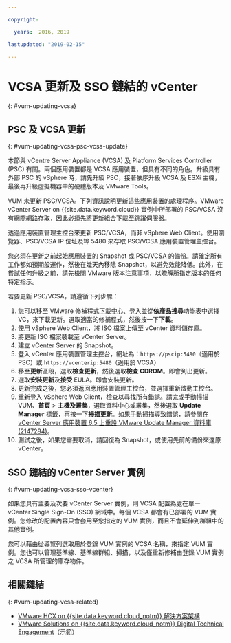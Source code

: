 ```yaml
---

copyright:

  years:  2016, 2019

lastupdated: "2019-02-15"

---
```


# VCSA 更新及 SSO 鏈結的 vCenter
{: #vum-updating-vcsa}

## PSC 及 VCSA 更新
{: #vum-updating-vcsa-psc-vcsa-update}

本節與 vCentre Server Appliance (VCSA) 及 Platform Services Controller (PSC) 有關。兩個應用裝置都是 VCSA 應用裝置，但具有不同的角色。升級具有外部 PSC 的 vSphere 時，請先升級 PSC，接著依序升級 VCSA 及 ESXi 主機，最後再升級虛擬機器中的硬體版本及 VMware Tools。

VUM 未更新 PSC/VCSA。下列資訊說明更新這些應用裝置的處理程序。VMware vCenter Server on {{site.data.keyword.cloud}} 實例中所部署的 PSC/VCSA 沒有網際網路存取，因此必須先將更新組合下載至跳躍伺服器。

透過應用裝置管理主控台來更新 PSC/VCSA，而非 vSphere Web Client。使用瀏覽器、PSC/VCSA IP 位址及埠 5480 來存取 PSC/VCSA 應用裝置管理主控台。

您必須在更新之前起始應用裝置的 Snapshot 或 PSC/VCSA 的備份。請確定所有工作都如預期般運作，然後在幾天內移除 Snapshot，以避免效能降低。此外，在嘗試任何升級之前，請先檢閱 VMware 版本注意事項，以瞭解所指定版本的任何特定指示。

若要更新 PSC/VCSA，請遵循下列步驟：
1. 您可以移至 VMware 修補程式[下載中心](https://my.vmware.com/group/vmware/patch#search)、登入並從**依產品搜尋**功能表中選擇 VC，來下載更新。選取適當的修補程式，然後按一下**下載**。
2. 使用 vSphere Web Client，將 ISO 檔案上傳至 vCenter 資料儲存庫。
3. 將更新 ISO 檔案裝載至 vCenter Server。
4. 建立 vCenter Server 的 Snapshot。
5. 登入 vCenter 應用裝置管理主控台，網址為：`https://pscip:5480`（適用於 PSC）或 `https://vcenterip:5480`（適用於 VCSA）
6. 移至**更新**區段，選取**檢查更新**，然後選取**檢查 CDROM**。即會列出更新。
7. 選取**安裝更新**及**接受** EULA。即會安裝更新。
8. 更新完成之後，您必須返回應用裝置管理主控台，並選擇重新啟動主控台。
9. 重新登入 vSphere Web Client，檢查以尋找所有錯誤。請完成手動掃描 VUM、**首頁** > **主機及叢集**，選取資料中心或叢集，然後選取 **Update Manager** 標籤，再按一下**掃描更新**。如果手動掃描導致錯誤，請參閱[在 vCenter Server 應用裝置 6.5 上重設 VMware Update Manager 資料庫 (2147284)](https://kb.vmware.com/s/article/2147284)。
10. 測試之後，如果您需要取消，請回復為 Snapshot，或使用先前的備份來還原 vCenter。

## SSO 鏈結的 vCenter Server 實例
{: #vum-updating-vcsa-sso-vcenter}

如果您具有主要及次要 vCenter Server 實例，則 VCSA 配置為處在單一 vCenter Single Sign-On (SSO) 網域中。每個 VCSA 都會有已部署的 VUM 實例。您修改的配置內容只會套用至您指定的 VUM 實例，而且不會延伸到群組中的其他實例。

您可以藉由從導覽列選取用於登錄 VUM 實例的 VCSA 名稱，來指定 VUM 實例。您也可以管理基準線、基準線群組、掃描，以及僅重新修補由登錄 VUM 實例之 VCSA 所管理的庫存物件。

## 相關鏈結
{: #vum-updating-vcsa-related}

* [VMware HCX on {{site.data.keyword.cloud_notm}} 解決方案架構](https://www.ibm.com/cloud/garage/files/HCX_Architecture_Design.pdf)
* [VMware Solutions on {{site.data.keyword.cloud_notm}} Digital Technical Engagement](https://ibm-dte.mybluemix.net/ibm-vmware)（示範）

